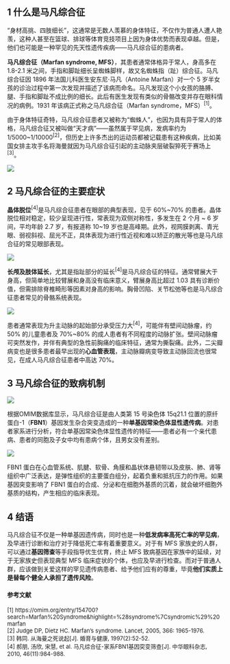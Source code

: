 ## 1 什么是马凡综合征
“身材高挑、四肢细长”，这通常是无数人羡慕的身体特征，不仅作为普通人遭人艳羡，这种人甚至在篮球、排球等体育竞技项目上因为身体优势而表现卓越。但是，他们也可能是一种罕见的先天性遗传疾病——马凡综合征的患病者。

**马凡综合征（Marfan syndrome, MFS）**，其患者通常体格异于常人，身高多在 1.8-2.1 米之间，手指和脚趾细长呈蜘蛛脚样，故又名蜘蛛指（趾）综合征。马凡综合征因 1896 年法国儿科医生安东尼·马凡（Antoine Marfan）对一个 5 岁半女孩的诊治过程中第一次发现并描述了该病而命名。马凡发现这个小女孩的胳膊、腿、手指和脚趾不成比例的细长。此后有医生发现有类似的骨骼改变并存在眼科情况的病例。1931 年该病正式称之马凡综合征（Marfan syndrome，MFS）<sup>[1]</sup>。

由于身体特征奇特，马凡综合征患者又被称为“蜘蛛人”，也因为具有异于常人的体格，马凡综合征又被叫做“天才病”——虽然属于罕见病，发病率约为 1/5000~1/10000<sup>[2]</sup>，但历史上许多杰出的运动员都被记载患有这种疾病，比如美国女排主攻手名将海曼就因为马凡综合征引起的主动脉夹层破裂猝死于赛场上<sup>[3]</sup>。

![](https://imgkr.cn-bj.ufileos.com/19eb6586-5330-45fa-9f18-88e389b36cfe.png)

## 2 马凡综合征的主要症状
**晶体脱位**<sup>[4]</sup>是马凡综合征患者在眼部的典型表现，见于 60%~70% 的患者。晶体脱位相对稳定，较少呈现进行性，常表现为双侧对称性，多发生在 2 个月 ~ 6 岁间，平均年龄 2.7 岁，有报道称 10~19 岁也是高峰期。此外，视网膜剥离、青光眼、弱视斜视、屈光不正，具体表现为进行性近视和难以矫正的散光等也是马凡综合征的常见眼部表现。

![](https://imgkr.cn-bj.ufileos.com/f8757bd8-037a-40e3-9659-42933492e25a.png)

**长颅及肢体延长**，尤其是指趾部分的延长<sup>[4]</sup>是马凡综合征的特征。通常臂展大于身高，但简单地比较臂展和身高没有临床意义，臂展身高比超过 1.03 具有诊断价值，但需排除脊椎畸形等因素对身高的影响。胸骨凹陷、关节松弛等也是马凡综合征患者常见的骨骼系统表现。

![](https://imgkr.cn-bj.ufileos.com/074f428d-51e7-46f0-8d78-93cb2b0ee889.png)

患者通常表现为升主动脉的起始部分承受压力大<sup>[4]</sup>，可能伴有壁间动脉瘤，约 50% 的儿童患者及 70%~80% 的成人患者有不同程度的动脉扩张。壁间动脉瘤可突然发作，并伴有典型的急性前胸痛的临床特征，通常为撕裂痛。此外，二尖瓣病变也是很多患者最早出现的**心血管表现**，主动脉瓣病变导致主动脉回流也很常见，在成人马凡综合征患者中高达 70%。

## 3 马凡综合征的致病机制

![](https://imgkr.cn-bj.ufileos.com/6b74fa7e-159d-4f2b-8c5f-d4b1def0189c.png)

根据OMIM数据库显示，马凡综合征是由人类第 15 号染色体 15q21.1 位置的原纤蛋白-1（**FBN1**）基因发生杂合突变造成的一种**单基因常染色体显性遗传病**。对患者家系进行分析，符合单基因常染色体显性遗传的特征——患者必有一个亲代患病、患者的同胞及子女中均有患病个体，且男女没有差别。

![](https://imgkr.cn-bj.ufileos.com/c91e4aa0-c734-42f2-bd6f-9ba557e4ebf3.png)

FBN1 蛋白在心血管系统、肌腱、软骨、角膜和晶状体悬韧带以及皮肤、肺、肾等组织中广泛表达，是弹性组织的主要蛋白组分，起着负重和抵抗压力的作用。如果基因突变影响了 FBN1 蛋白的合成、分泌和在细胞外基质的沉着，就会破坏细胞外基质的结构，产生相应的临床表现。

## 4 结语
马凡综合征不仅是一种单基因遗传病，同时也是一种**低发病率高死亡率的罕见病**，及早进行诊断和治疗对于降低死亡率有着重要意义。对于有 MFS 家族史的人群，可以通过**基因筛查**等手段指导优生优育，终止 MFS 致病基因在家族中的延续，对于无家族史但表现典型 MFS 临床症状的个体，也应及早进行检查。而对于普通人群，应该做到关爱这样的罕见遗传病患者、给予他们应有的尊重，毕竟**他们实质上是替每个健全人承担了遗传风险**。

#### 参考文献
<font size=2>
[1] https://omim.org/entry/154700?search=Marfan%20Syndrome&highlight=%28syndrome%7Csyndromic%29%20marfan<br>
[2] Judge DP, Dietz HC. Marfan’s syndrome. Lancet, 2005, 366: 1965-1976.<br>
[3] 韩同. 从海曼之死说起[J]. 婚育与健康, 1997(2):52-52.<br>
[4] 郝朋, 汤欣, 宋慧, et al. 马凡综合征-家系FBN1基因突变筛查[J]. 中华眼科杂志, 2010, 46(11):984-988.
</font>